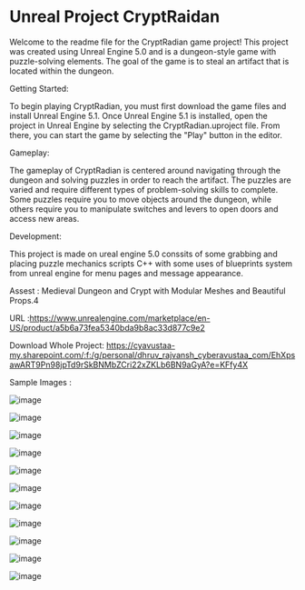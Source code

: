 # Unreal Project CryptRaidan
 
Welcome to the readme file for the CryptRadian game project! This project was created using Unreal Engine 5.0 and is a dungeon-style game with puzzle-solving elements. The goal of the game is to steal an artifact that is located within the dungeon.

Getting Started:

To begin playing CryptRadian, you must first download the game files and install Unreal Engine 5.1. Once Unreal Engine 5.1 is installed, open the project in Unreal Engine by selecting the CryptRadian.uproject file. From there, you can start the game by selecting the "Play" button in the editor.

Gameplay:

The gameplay of CryptRadian is centered around navigating through the dungeon and solving puzzles in order to reach the artifact. The puzzles are varied and require different types of problem-solving skills to complete. Some puzzles require you to move objects around the dungeon, while others require you to manipulate switches and levers to open doors and access new areas.

Development:

This project is made on ureal engine 5.0 conssits of some grabbing and placing puzzle mechanics scripts C++ with some uses of blueprints system from unreal engine for menu pages and message appearance.

Assest : Medieval Dungeon and Crypt with Modular Meshes and Beautiful Props.4

URL :https://www.unrealengine.com/marketplace/en-US/product/a5b6a73fea5340bda9b8ac33d877c9e2

Download Whole Project: https://cyavustaa-my.sharepoint.com/:f:/g/personal/dhruv_rajvansh_cyberavustaa_com/EhXpsawART9Pn98jpTd9rSkBNMbZCri22xZKLb6BN9aGyA?e=KFfy4X

Sample Images :

![image](https://user-images.githubusercontent.com/104272327/224683166-da89849c-56b2-400a-8137-cd7717c024d8.png)

![image](https://user-images.githubusercontent.com/104272327/224683441-8339a490-5e5f-4450-802e-535c984f9be9.png)

![image](https://user-images.githubusercontent.com/104272327/224683553-b5d6915b-f8e2-480c-9732-17a5918ea39a.png)

![image](https://user-images.githubusercontent.com/104272327/224683941-aef43209-d870-4cc0-a3b0-e255c9cbb6fa.png)

![image](https://user-images.githubusercontent.com/104272327/224684425-085fea55-9560-48cd-bc03-c855e0bc028b.png)

![image](https://user-images.githubusercontent.com/104272327/224684560-bc420586-6534-4950-93aa-199edb8a734e.png)

![image](https://user-images.githubusercontent.com/104272327/224684671-53f8f857-8b0f-4010-aff9-8e83172a4a77.png)

![image](https://user-images.githubusercontent.com/104272327/224684761-54d475de-7903-4b66-ba38-fdc4f3ba4213.png)

![image](https://user-images.githubusercontent.com/104272327/224684879-5d8f11d3-3e15-4f81-937b-8ad3a81f927d.png)

![image](https://user-images.githubusercontent.com/104272327/224684999-d8730302-61a1-4b19-886c-2da20a191a83.png)

![image](https://user-images.githubusercontent.com/104272327/224685700-ead54637-3f21-40b3-8e7d-2e7be30f5144.png)


